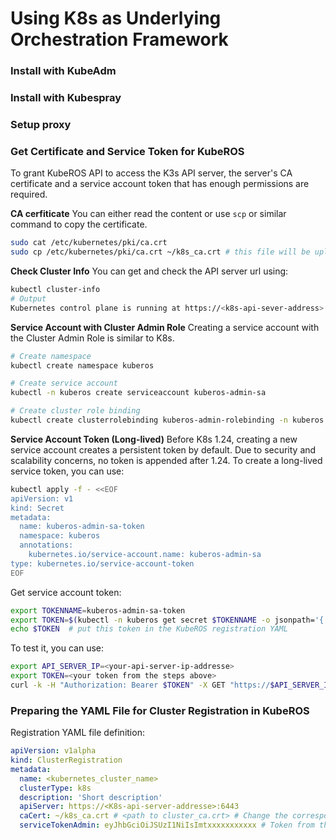 # Using K8s as Underlying Orchestration Framework 


### Install with KubeAdm

### Install with Kubespray

### Setup proxy


### Get Certificate and Service Token for KubeROS

To grant KubeROS API to access the K3s API server, the server's CA certificate and a service account token that has enough permissions are required. 

**CA cerfiticate**
You can either read the content or use `scp` or similar command to copy the certificate. 
```bash
sudo cat /etc/kubernetes/pki/ca.crt
sudo cp /etc/kubernetes/pki/ca.crt ~/k8s_ca.crt # this file will be uploaded to KubeROS
``` 

**Check Cluster Info**
You can get and check the API server url using:
```bash
kubectl cluster-info
# Output
Kubernetes control plane is running at https://<k8s-api-sever-address>:6443
```

**Service Account with Cluster Admin Role**
Creating a service account with the Cluster Admin Role is similar to K8s. 
```bash
# Create namespace 
kubectl create namespace kuberos

# Create service account 
kubectl -n kuberos create serviceaccount kuberos-admin-sa

# Create cluster role binding
kubectl create clusterrolebinding kuberos-admin-rolebinding -n kuberos --clusterrole=cluster-admin --serviceaccount=kuberos:kuberos-admin-sa
```

**Service Account Token (Long-lived)**
Before K8s 1.24, creating a new service account creates a persistent token by default. Due to security and scalability concerns, no token is appended after 1.24. To create a long-lived service token, you can use:
```bash
kubectl apply -f - <<EOF
apiVersion: v1
kind: Secret
metadata:
  name: kuberos-admin-sa-token
  namespace: kuberos
  annotations:
    kubernetes.io/service-account.name: kuberos-admin-sa
type: kubernetes.io/service-account-token
EOF
```

Get service account token:
```bash
export TOKENNAME=kuberos-admin-sa-token
export TOKEN=$(kubectl -n kuberos get secret $TOKENNAME -o jsonpath='{.data.token}' | base64 --decode)
echo $TOKEN  # put this token in the KubeROS registration YAML
```

To test it, you can use: 
```bash
export API_SERVER_IP=<your-api-server-ip-addresse>
export TOKEN=<your token from the steps above>
curl -k -H "Authorization: Bearer $TOKEN" -X GET "https://$API_SERVER_IP:6443/api/v1/nodes" | json_pp
```


### Preparing the YAML File for Cluster Registration in KubeROS 

Registration YAML file definition: 
```yaml
apiVersion: v1alpha
kind: ClusterRegistration
metadata:
  name: <kubernetes_cluster_name>
  clusterType: k8s
  description: 'Short description'
  apiServer: https://<K8s-api-server-addresse>:6443
  caCert: ~/k8s_ca.crt # <path to cluster_ca.crt> # Change the corresponed path
  serviceTokenAdmin: eyJhbGciOiJSUzI1NiIsImtxxxxxxxxxxx # Token from the steps about
```
